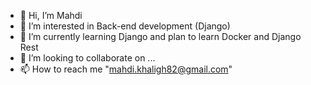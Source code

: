 - 👋 Hi, I’m Mahdi
- 👀 I’m interested in Back-end development (Django)
- 🌱 I’m currently learning Django and plan to learn Docker and Django Rest
- 💞️ I’m looking to collaborate on ...
- 📫 How to reach me "mahdi.khaligh82@gmail.com"

<!---
Mahdi-500/Mahdi-500 is a ✨ special ✨ repository because its `README.md` (this file) appears on your GitHub profile.
You can click the Preview link to take a look at your changes.
--->
